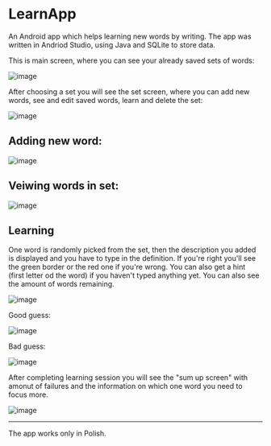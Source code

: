 # **LearnApp**
An Android app which helps learning new words by writing. The app was written in Andriod Studio, using Java and SQLite to store data.

This is main screen, where you can see your already saved sets of words:

![image](https://user-images.githubusercontent.com/116802313/233414774-419c4541-433a-432f-9b04-44ecdddbe0dc.png)

After choosing a set you will see the set screen, where you can add new words, see and edit saved words, learn and delete the set:

![image](https://user-images.githubusercontent.com/116802313/233415979-136eb1c6-9b2c-496d-8547-93d4d299ff38.png)


## Adding new word:

![image](https://user-images.githubusercontent.com/116802313/233416057-ef0075f3-a0c7-44bd-b286-e1080ec1e2f5.png)

## Veiwing words in set:

![image](https://user-images.githubusercontent.com/116802313/233416288-62f6def6-16f3-4f4c-9d5a-80f15b412fef.png)

## Learning
One word is randomly picked from the set, then the description you added is displayed and you have to type in the definition.
If you're right you'll see the green border or the red one if you're wrong. You can also get a hint (first letter od the word) if you haven't typed anything yet. You can also see the amount of words remaining.

![image](https://user-images.githubusercontent.com/116802313/233417916-11d15518-8f2b-470d-a817-045d676fd5fb.png)

Good guess:

![image](https://user-images.githubusercontent.com/116802313/233417818-30cb16f2-6e07-4903-9fa5-cde21eab7663.png)

Bad guess:

![image](https://user-images.githubusercontent.com/116802313/233418140-1d808245-c567-41d3-8791-a572e97b3837.png)

After completing learning session you will see the "sum up screen" with amonut of failures and the information on which one word you need to focus more.

![image](https://user-images.githubusercontent.com/116802313/233418545-24107ea0-7aff-4d08-bc83-7cf1a0cc762c.png)

---

The app works only in Polish.
